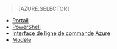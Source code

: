 > [AZURE.SELECTOR]
- [Portail](load-balancer-get-started-internet-portal.md)
- [PowerShell](load-balancer-get-started-internet-arm-ps.md)
- [Interface de ligne de commande Azure](load-balancer-get-started-internet-arm-cli.md)
- [Modèle](load-balancer-get-started-internet-arm-template.md)

<!---HONumber=AcomDC_0921_2016-->